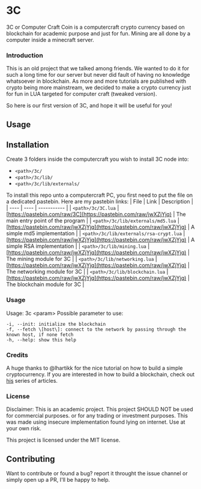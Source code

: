 # 3C
3C or Computer Craft Coin is a computercraft crypto currency based on blockchain for academic purpose and just for fun. Mining are all done by a computer inside a minecraft server. 

### Introduction
This is an old project that we talked among friends. We wanted to do it for such a long time for our server but never did fault of having no knowledge whatsoever in blockchain. As more and more tutorials are published with crypto being more mainstream, we decided to make a crypto currency just for fun in LUA targeted for computer craft (tweaked version).

So here is our first version of 3C, and hope it will be useful for you!

## Usage

## Installation
Create 3 folders inside the computercraft you wish to install 3C node into:
- `<path>/3c/`
- `<path>/3c/lib/`
- `<path>/3c/lib/externals/`

To install this repo unto a computercraft PC, you first need to put the file on a dedicated pastebin.
Here are my pastebin links:
| File | Link | Description |
| ---- | ---- | ----------- |
| `<path>/3c/3C.lua` | [https://pastebin.com/raw/3C](https://pastebin.com/raw/jwXZjYjq) | The main entry point of the program |
| `<path>/3c/lib/externals/md5.lua` | [https://pastebin.com/raw/jwXZjYjq](https://pastebin.com/raw/jwXZjYjq) | A simple md5 implementation |
| `<path>/3c/lib/externals/rsa-crypt.lua` | [https://pastebin.com/raw/jwXZjYjq](https://pastebin.com/raw/jwXZjYjq) | A simple RSA implementation |
| `<path>/3c/lib/mining.lua` | [https://pastebin.com/raw/jwXZjYjq](https://pastebin.com/raw/jwXZjYjq) | The mining module for 3C |
| `<path>/3c/lib/networking.lua` | [https://pastebin.com/raw/jwXZjYjq](https://pastebin.com/raw/jwXZjYjq) | The networking module for 3C |
| `<path>/3c/lib/blockchain.lua` | [https://pastebin.com/raw/jwXZjYjq](https://pastebin.com/raw/jwXZjYjq) | The blockchain module for 3C |


### Usage
Usage: 3c \<param\>
  Possible parameter to use:
  
    -i, --init: initialize the blockchain
    -f, --fetch \[host\]: connect to the network by passing through the known host, if none fetch
    -h, --help: show this help

### Credits
A huge thanks to @lhartikk for the nice tutorial on how to build a simple cryptocurrency. If you are interested in how to build a blockchain, check out [his](https://lhartikk.github.io/) series of articles.

### License
Disclaimer: This is an academic project. This project SHOULD NOT be used for commercial purposes. or for any trading or investment purposes. This was made using insecure implementation found lying on internet. Use at your own risk.

This project is licensed under the MIT license.
## Contributing
Want to contribute or found a bug? report it throught the issue channel or simply open up a PR, I'll be happy to help.
